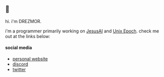 ## 👋

hi. i'm DREZMOR. 

i'm a programmer primarily working on [JesusAI](https://github.com/JesusAIexperience/JesusAI)
and [Unix Epoch](https://github.com/DREZMOR/Unix-Epoch). 
check me out at the links below:

#### social media

 - [personal website](https://drezmor.github.io)
 - [discord](https://discord.gg/xz8YM9ucBT)
 - [twitter](https://twitter.com/DREZM0R)
